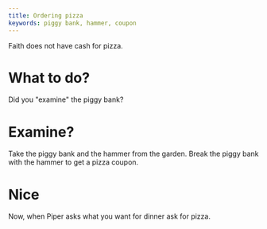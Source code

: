 ```yaml
---
title: Ordering pizza
keywords: piggy bank, hammer, coupon
---
```


Faith does not have cash for pizza.

# What to do?
Did you "examine" the piggy bank?

# Examine?
Take the piggy bank and the hammer from the garden. Break the piggy bank with the hammer to get a pizza coupon.

# Nice
Now, when Piper asks what you want for dinner ask for pizza.
